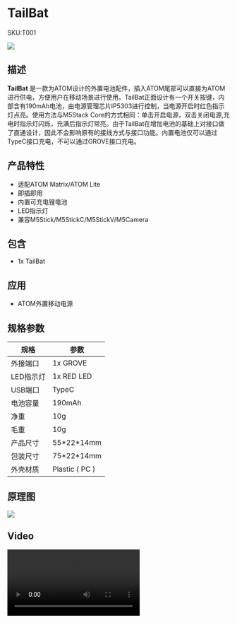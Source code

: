 # TailBat

<el-tag effect="plain">SKU:T001</el-tag>

<div class="product_pic"><img src="assets/img/product_pics/atom_base/tailbat/tailbat_01.webp"></div>

## 描述

**TailBat** 是一款为ATOM设计的外置电池配件，插入ATOM尾部可以直接为ATOM进行供电，方便用户在移动场景进行使用。TailBat正面设计有一个开关按键，内部含有190mAh电池，由电源管理芯片IP5303进行控制，当电源开启时红色指示灯点亮。使用方法与M5Stack Core的方式相同：单击开启电源，双击关闭电源,充电时指示灯闪烁，充满后指示灯常亮。由于TailBat在增加电池的基础上对接口做了直通设计，因此不会影响原有的接线方式与接口功能。内置电池仅可以通过TypeC接口充电，不可以通过GROVE接口充电。

## 产品特性

- 适配ATOM Matrix/ATOM Lite
- 即插即用
- 内置可充电锂电池
- LED指示灯
- 兼容M5Stick/M5StickC/M5StickV/M5Camera

## 包含

- 1x TailBat

## 应用

- ATOM外置移动电源

## 规格参数

<table class="table-1">
    <thead>
    <tr>
        <th>规格</th>
        <th>参数</th>
    </tr>
    </thead>
    <tbody>
        <tr>
            <td>外接端口</td>
            <td>1x GROVE </td>
        </tr>
        <tr>
            <td>LED指示灯</td>
            <td>1x RED LED</td>
        </tr>
        <tr>
            <td>USB端口</td>
            <td>TypeC</td>
        </tr>
        <tr>
            <td>电池容量</td>
            <td>190mAh</td>
        </tr>
        <tr>
            <td>净重</td>
            <td>10g</td>
        </tr>
        <tr>
            <td>毛重</td>
            <td>10g</td>
        </tr>
        <tr>
            <td>产品尺寸</td>
            <td>55*22*14mm</td>
        </tr>
        <tr>
            <td>包装尺寸</td>
            <td>75*22*14mm</td>
        </tr>
        <tr>
            <td>外壳材质</td>
            <td>Plastic ( PC )</td>
        </tr>
     </tbody>
</table>

## 原理图

<img src="assets/img/product_pics/atom_base/tailbat/tailbat_08.webp">

## Video

<video class="video_size" controls>
    <source src="https://m5stack.oss-cn-shenzhen.aliyuncs.com/video/Product_example_video/AtomBase/TailBat.mp4" type="video/mp4">
</video>


<script>

   var purchase_link = 'https://m5stack.com/collections/all/products/atom-tailbat';

   anchor_search(purchase_link);
   scrollFunc();

</script>

